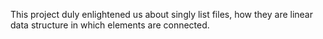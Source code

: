 This project duly enlightened us about singly list files, how they are linear data structure in which elements are connected.
